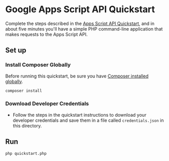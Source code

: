 # Google Apps Script API Quickstart

Complete the steps described in the [Apps Script API Quickstart](https://developers.google.com/apps-script/api/quickstart/php), and in about five minutes you'll have a simple PHP command-line application that makes requests to the Apps Script API.

## Set up

### Install Composer Globally

Before running this quickstart, be sure you have [Composer installed globally](https://getcomposer.org/doc/00-intro.md#globally).

```sh
composer install
```

### Download Developer Credentials

- Follow the steps in the quickstart instructions to download your developer
  credentials and save them in a file called `credentials.json` in this
  directory.

## Run

```sh
php quickstart.php
```
